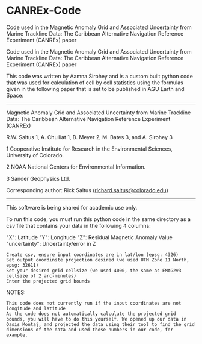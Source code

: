 # CANREx-Code
Code used in the Magnetic Anomaly Grid and Associated Uncertainty from Marine Trackline Data: The Caribbean Alternative Navigation Reference Experiment (CANREx) paper

Code used in the Magnetic Anomaly Grid and Associated Uncertainty from Marine Trackline Data: The Caribbean Alternative Navigation Reference Experiment (CANREx) paper

This code was written by Aamna Sirohey and is a custom built python code that was used for calculation of cell by cell statistics using the formulas given in the following paper that is set to be published in AGU Earth and Space:

***
Magnetic Anomaly Grid and Associated Uncertainty from Marine Trackline Data: The Caribbean Alternative Navigation Reference Experiment (CANREx)

R.W. Saltus 1, A. Chulliat 1, B. Meyer 2, M. Bates 3, and A. Sirohey 3

1 Cooperative Institute for Research in the Environmental Sciences, University of Colorado.

2 NOAA National Centers for Environmental Information.

3 Sander Geophysics Ltd.

Corresponding author: Rick Saltus (richard.saltus@colorado.edu)
***

This software is being shared for academic use only.

To run this code, you must run this python code in the same directory as a csv file that contains your data in the following 4 columns:

"X": Latitude "Y": Longitude "Z": Residual Magnetic Anomaly Value "uncertainty": Uncertainty/error in Z

    Create csv, ensure input coordinates are in lat/lon (epsg: 4326)
    Set output coordinste projection desired (we used UTM Zone 11 North, epsg: 32611)
    Set your desired grid cellsize (we used 4000, the same as EMAG2v3 cellsize of 2 arc-minutes)
    Enter the projected grid bounds

NOTES:

    This code does not currently run if the input coordinates are not longitude and latitude
    As the code does not automatically calculate the projected grid bounds, you will have to do this yourself. We opened up our data in Oasis Montaj, and projected the data using their tool to find the grid dimensions of the data and used those numbers in our code, for example.
